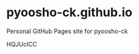# pyoosho-ck.github.io
Personal GitHub Pages site for pyoosho-ck



























HQJUclCC
